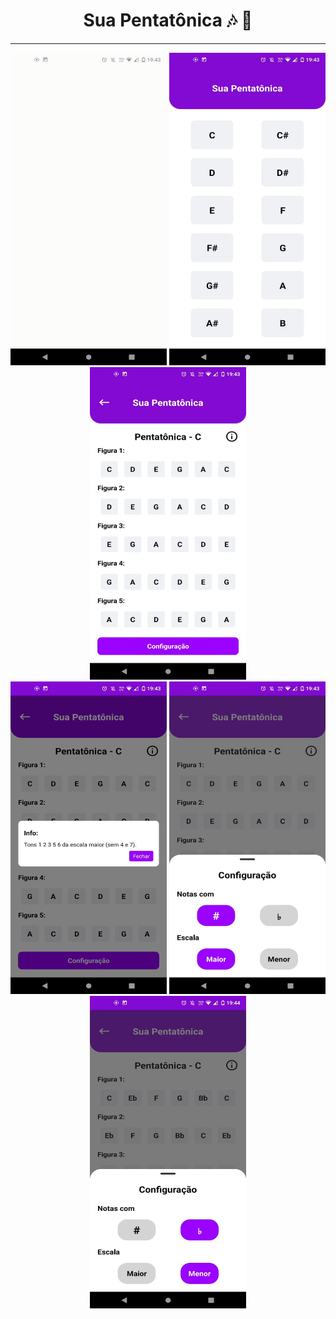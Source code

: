<div align="center">
  <h1>Sua Pentatônica 🎶 🎵</h1>
</div>

-----

<div align="center" >
  <img  src="assets/img1.gif" height="500px" width="250px"/>
  <img  src="assets/img2.jpeg" height="500px" width="250px"/>
  <img  src="assets/img3.jpeg" height="500px" width="250px"/>
</div>

<div align="center" >
  <img  src="assets/img4.jpeg" height="500px" width="250px"/>
  <img  src="assets/img5.jpeg" height="500px" width="250px"/>
  <img  src="assets/img6.jpeg" height="500px" width="250px"/>
</div>
